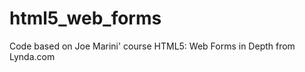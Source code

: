 html5_web_forms
===============

Code based on Joe Marini' course HTML5: Web Forms in Depth from Lynda.com 
